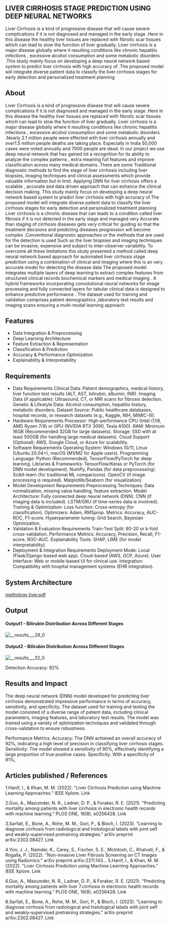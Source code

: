 ## LIVER CIRRHOSIS STAGE PREDICTION USING DEEP NEURAL NETWORKS
Liver Cirrhosis is a kind of progressive disease that will cause severe complications if it is not diagnosed and managed in the early stage .Here in this disease the healthy liver tissues are replaced with fibrotic scar tissues which can lead to slow the function of liver gradually. Liver cirrhosis is a major disease globally where it resulting conditions like chronic hepatitis infections , excessive alcohol consumption and some metabolic disorders .This study mainly focus on developing a deep neural network based system to predict liver cirrhosis with high accuracy of      .The proposed model will integrate diverse patient data to classify the liver cirrhosis stages for early detection and personalized treatment planning
## About
Liver Cirrhosis is a kind of progressive disease that will cause severe complications if it is not diagnosed and managed in the early stage .Here in this disease the healthy liver tissues are replaced with fibrotic scar tissues which can lead to slow the function of liver gradually. Liver cirrhosis is a major disease globally where it resulting conditions like chronic hepatitis infections , excessive alcohol consumption and some metabolic disorders .Nearly 2.1 million people were effected with liver cirrhosis annually and over1.5 million people deaths are taking place. Especially in India 50,000 cases were noted annually and 7000 people are dead. In our project we use deep neural network that has gained lot a  recognition  for its ability to analyze the complex patterns , extra meaning full features and improve classification across many medical domains .There are some Traditional diagnostic methods to find the stage of liver cirrhosis including liver biopsies, imaging techniques and clinical  assessments which provide valuable information but in limit. Applying DNN for liver cirrhosis offers a scalable , accurate and data driven approach that can enhance the clinical decision making. This study mainly focus on developing a deep neural network based system to predict liver cirrhosis with high accuracy of.The proposed model will integrate diverse patient data to classify the liver cirrhosis stages for early detection and personalized treatment planning
Liver cirrhosis is a chronic disease that can leads to a condition called liver fibrosis if it is not detected in the early stage and managed very Accurate than staging of cirrhosis diseases gets very  critical for guiding so that the treatment decisions  and predicting diseases progression will become complex .Conventional diagnostic approaches or the methods that are used for the detection is used Such as the liver biopsies and imaging techniques can be invasive, expensive and subject to inter-observer variability. To overcome all these  limitations this study presented a method called deep neural network based approach for automated liver cirrhosis stage prediction using a combination of clinical and imaging where this is an very accurate model for detecting the disease data The proposed model integrates multiple layers of deep learning to extract complex features from structured clinical records biochemical markers and medical imaging . A hybrid frameworks incorporating convolutional neural networks for image processing and fully connected layers for tabular clinical data is designed to enhance predictive performance . The dataset used for training and validation comprises patient demographics ,laboratory test results and imaging scans ensuring a multi-modal learning approach

## Features

- Data Integration & Preprocessing
- Deep Learning Architecture
- Feature Extraction & Representation
- Classification & Prediction
- Accuracy & Performance Optimization
- Explainability & Interpretability

## Requirements

* Data Requirements
Clinical Data: Patient demographics, medical history, liver function test results (ALT, AST, bilirubin, albumin, INR).
Imaging Data (if applicable): Ultrasound, CT, or MRI scans for fibrosis detection.
Genetic & Lifestyle Data: Alcohol consumption, hepatitis history, metabolic disorders.
Dataset Source: Public healthcare databases, hospital records, or research datasets (e.g., Kaggle, NIH, MIMIC-III).
* Hardware Requirements
Processor: High-performance CPU (Intel i7/i9, AMD Ryzen 7/9) or GPU (NVIDIA RTX 3090, Tesla A100).
RAM: Minimum 16GB (Recommended 32GB for large datasets).
Storage: SSD with at least 500GB (for handling large medical datasets).
Cloud Support (Optional): AWS, Google Cloud, or Azure for scalability.
* Software Requirements
Operating System: Windows 10/11, Linux (Ubuntu 20.04+), macOS (M1/M2 for Apple users).
Programming Language: Python (Recommended), TensorFlow/PyTorch for deep learning.
Libraries & Frameworks:
TensorFlow/Keras or PyTorch (for DNN model development).
NumPy, Pandas (for data preprocessing).
Scikit-learn (for traditional ML comparisons).
OpenCV (if image processing is required).
Matplotlib/Seaborn (for visualization).
* Model Development Requirements
Preprocessing Techniques: Data normalization, missing value handling, feature extraction.
Model Architecture:
Fully connected deep neural network (DNN).
CNN (if imaging data is included).
LSTM/GRU (if time-series data is involved).
Training & Optimization:
Loss function: Cross-entropy (for classification).
Optimizers: Adam, RMSprop.
Metrics: Accuracy, AUC-ROC, F1-score.
Hyperparameter tuning: Grid Search, Bayesian Optimization.
*  Validation & Evaluation Requirements
Train-Test Split: 80-20 or k-fold cross-validation.
Performance Metrics: Accuracy, Precision, Recall, F1-score, ROC-AUC.
Explainability Tools: SHAP, LIME (for model interpretability).
*  Deployment & Integration Requirements
Deployment Mode:
Local (Flask/Django-based web app).
Cloud-based (AWS, GCP, Azure).
User Interface: Web or mobile-based UI for clinical use.
Integration: Compatibility with hospital management systems (EHR integration).
## System Architecture
[methology liver.pdf](https://github.com/user-attachments/files/18864934/methology.liver.pdf)

## Output

#### Output1 - Bilirubin Distribution Across Different Stages


![__results___28_0](https://github.com/user-attachments/assets/5a7f81c8-a385-4068-9775-5659b195cd74)

#### Output2 - Bilirubin Distribution Across Different Stages
![__results___32_0](https://github.com/user-attachments/assets/b4ba4af8-6d9e-42e6-bc1f-6b2e17a58fff)


Detection Accuracy: 92%

## Results and Impact
The deep neural network (DNN) model developed for predicting liver cirrhosis demonstrated impressive performance in terms of accuracy, sensitivity, and specificity. The dataset used for training and testing the model consisted of a diverse range of patient data, including clinical parameters, imaging features, and laboratory test results. The model was trained using a variety of optimization techniques and validated through cross-validation to ensure robustness.

Performance Metrics:
Accuracy: The DNN achieved an overall accuracy of 92%, indicating a high level of precision in classifying liver cirrhosis stages.
Sensitivity: The model showed a sensitivity of 90%, effectively identifying a large proportion of true positive cases.
Specificity: With a specificity of 91%,
## Articles published / References
1.Hanif, I., & Khan, M. M. (2022). "Liver Cirrhosis Prediction using Machine Learning Approaches." IEEE Xplore. Link

2.Guo, A., Mazumder, N. R., Ladner, D. P., & Foraker, R. E. (2021). "Predicting mortality among patients with liver cirrhosis in electronic health records with machine learning." PLOS ONE, 16(8), e0256428. Link

3.Sarfati, E., Bone, A., Rohe, M. M., Gori, P., & Bloch, I. (2023). "Learning to diagnose cirrhosis from radiological and histological labels with joint self and weakly-supervised pretraining strategies." arXiv preprint arXiv:2302.08427. Link

4.Yoo, J. J., Namdar, K., Carey, S., Fischer, S. E., McIntosh, C., Khalvati, F., & Rogalla, P. (2022). "Non-invasive Liver Fibrosis Screening on CT Images using Radiomics." arXiv preprint arXiv:2211.143…
5.Hanif, I., & Khan, M. M. (2022). "Liver Cirrhosis Prediction using Machine Learning Approaches." IEEE Xplore. Link

6.Guo, A., Mazumder, N. R., Ladner, D. P., & Foraker, R. E. (2021). "Predicting mortality among patients with liver 7.cirrhosis in electronic health records with machine learning." PLOS ONE, 16(8), e0256428. Link

8.Sarfati, E., Bone, A., Rohe, M. M., Gori, P., & Bloch, I. (2023). "Learning to diagnose cirrhosis from radiological and histological labels with joint self and weakly-supervised pretraining strategies." arXiv preprint arXiv:2302.08427. Link



